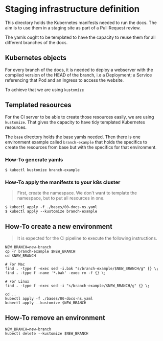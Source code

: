 # Staging infrastructure definition

This directory holds the Kubernetes manifests needed to run the docs. The aim
is to use them in a staging site as part of a Pull Request review.

The yamls ought to be templated to have the capacity to reuse them for all
different branches of the docs.

## Kubernetes objects

For every branch of the docs, it is needed to deploy a webserver with the
compiled version of the HEAD of the branch, i.e a Deployment; a Service
referencing that Pod and an Ingress to access the website.

To achieve that we are using `kustomize`

## Templated resources

For the CI server to be able to create those resources easily, we are using
`kustomize`. That gives the capacity to have tidy templated Kubernetes
resources.

The `base` directory holds the base yamls needed. Then there is one environment
example called `branch-example` that holds the specifics to create the
resources from base but with the specifics for that environment.

### How-To generate yamls

```
$ kubectl kustomize branch-example
```

### How-To apply the manifests to your k8s cluster

> First, create the namespace. We don't want to template the namespace, but to
> put all resources in one.

```
$ kubectl apply -f ./bases/00-docs-ns.yaml
$ kubectl apply --kustomize branch-example
```

## How-To create a new environment

> It is expected for the CI pipeline to execute the following instructions.

```
NEW_BRANCH=new-branch
cp -r branch-example $NEW_BRANCH
cd $NEW_BRANCH

# For Mac
find . -type f -exec sed -i.bak "s/branch-example/$NEW_BRANCH/g" {} \;
find . -type f -name '*.bak' -exec rm -f {} \;

# For Linux
find . -type f -exec sed -i "s/branch-example/$NEW_BRANCH/g" {} \;

cd ..
kubectl apply -f ./bases/00-docs-ns.yaml
kubectl apply --kustomize $NEW_BRANCH
```

## How-To remove an environment

```
NEW_BRANCH=new-branch
kubectl delete --kustomize $NEW_BRANCH
```

